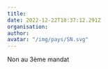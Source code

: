 ```yaml
---
title: 
date: 2022-12-22T18:37:12.291Z
organisation: 
author: 
avatar: "/img/pays/SN.svg"
---
```


Non au 3ème mandat 